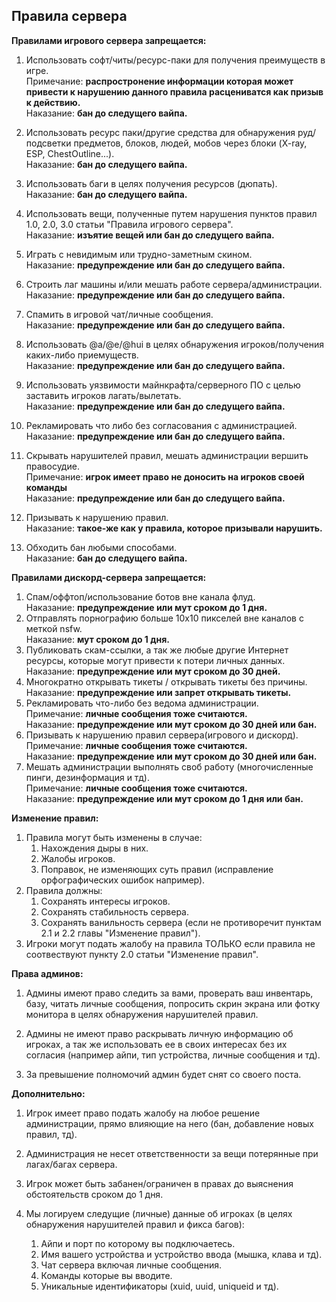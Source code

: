 ## Правила сервера
**Правилами игрового сервера запрещается:**

1. Использовать софт/читы/ресурс-паки для получения преимуществ в игре. <br>
	Примечание:  **распростронение информации которая может привести к нарушению данного правила расцениватся как призыв к действию.** <br>
	Наказание: **бан до следущего вайпа.**

2.  Использовать ресурс паки/другие средства для обнаружения руд/подсветки предметов, блоков,  людей, мобов через блоки (X-ray, ESP, ChestOutline...). <br>
	Наказание: **бан до следущего вайпа.**

3.  Использовать баги в целях получения ресурсов (дюпать). <br>
	Наказание: **бан до следущего вайпа.**

4. Использовать вещи, полученные путем нарушения пунктов правил 1.0, 2.0, 3.0 статьи "Правила игрового сервера". <br>
	Наказание: **изъятие вещей или бан до следущего вайпа.**

5. Играть с невидимым или трудно-заметным скином. <br>
	Наказание: **предупреждение или бан до следущего вайпа.**

6. Строить лаг машины и/или мешать работе сервера/администрации. <br>
	Наказание: **предупреждение или бан до следущего вайпа.**

7. Спамить в игровой чат/личные сообщения. <br>
	Наказание: **предупреждение или бан до следущего вайпа.**

8. Использовать @a/@e/@hui в целях обнаружения игроков/получения каких-либо приемуществ. <br>
	Наказание: **предупреждение или бан до следущего вайпа.**

9. Использовать уязвимости майнкрафта/серверного ПО с целью заставить игроков лагать/вылетать. <br>
	Наказание: **предупреждение или бан до следущего вайпа.**

10. Рекламировать что либо без согласования с администрацией. <br>
	Наказание: **предупреждение или бан до следущего вайпа.**

11. Скрывать нарушителей правил, мешать администрации вершить правосудие.<br>
	Примечание: **игрок имеет право не доносить на игроков своей команды**<br>
	Наказание: **предупреждение или бан до следущего вайпа.**

12. Призывать к нарушению правил. <br>
	Наказание: **такое-же как у правила, которое призывали нарушить.**

13. Обходить бан любыми способами. <br>
	Наказание: **бан до следущего вайпа.**

**Правилами дискорд-сервера запрещается:**

1. Спам/оффтоп/использование ботов вне канала флуд.  <br>
	Наказание: **предупреждение или мут сроком до 1 дня.**
2. Отправлять порнографию больше 10х10 пикселей вне каналов с меткой nsfw.  <br>
	Наказание: **мут сроком до 1 дня.**
3. Публиковать скам-ссылки, а так же любые другие Интернет ресурсы, которые могут привести к потери личных данных.  <br>
	Наказание: **предупреждение или мут сроком до 30 дней.**
4. Многократно открывать тикеты / открывать тикеты без причины.  <br>
	Наказание: **предупреждение или запрет открывать тикеты.**
5. Рекламировать что-либо без ведома администрации. <br>
	Примечание:  **личные сообщения тоже считаются.** <br>
	Наказание: **предупреждение или мут сроком до 30 дней или бан.**
6. Призывать к нарушению правил сервера(игрового и дискорд). <br>
	Примечание:  **личные сообщения тоже считаются.** <br>
	Наказание: **предупреждение или мут сроком до 30 дней или бан.**
7. Мешать администрации выполнять своб работу (многочисленные пинги, дезинформация и тд). <br>
	Примечание:  **личные сообщения тоже считаются.** <br>
	Наказание: **предупреждение или мут сроком до 1 дня или бан.**

**Изменение правил:**

1. Правила могут быть изменены в случае:
	1. Нахождения дыры в них.
	2. Жалобы игроков.
	3. Поправок, не изменяющих суть правил (исправление орфографических ошибок например).
2.  Правила должны:
	1. Сохранять интересы игроков.
	2. Сохранять стабильность сервера.
	3. Сохранять ванильность сервера (если не противоречит пунктам 2.1 и 2.2 главы "Изменение правил").
3. Игроки могут подать жалобу на правила ТОЛЬКО если правила не соотвествуют пункту 2.0 статьи "Изменение правил".

**Права админов:**

1.  Админы имеют право следить за вами, проверать ваш инвентарь, базу, читать личные сообщения, попросить скрин экрана или фотку монитора в целях обнаружения нарушителей правил. 

2. Админы не имеют право раскрывать личную информацию об игроках, а так же использовать ее в своих интересах без их согласия (например айпи, тип устройства, личные сообщения и тд).

3. За превышение полномочий админ будет снят со своего поста.

**Дополнительно:**

1. Игрок имеет право подать жалобу на любое решение администрации, прямо влияющие на него (бан, добавление новых правил, тд).

2. Администрация не несет ответственности за вещи потерянные при лагах/багах сервера.

3. Игрок может быть забанен/ограничен в правах до выяснения обстоятельств сроком до 1 дня.

4. Мы логируем следущие (личные) данные об игроках (в целях обнаружения нарушителей правил и фикса багов):
	1. Айпи и порт по которому вы подключаетесь.
	2. Имя вашего устройства и устройство ввода (мышка, клава и тд).
	3. Чат сервера включая личные сообщения.
	4. Команды которые вы вводите.
	5. Уникальные идентификаторы (xuid, uuid, uniqueid и тд).
